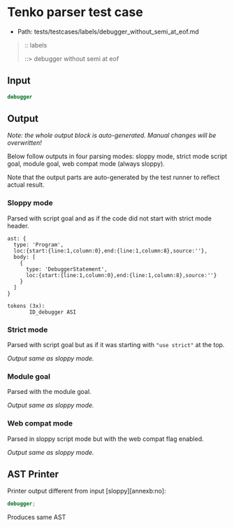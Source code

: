 # Tenko parser test case

- Path: tests/testcases/labels/debugger_without_semi_at_eof.md

> :: labels
>
> ::> debugger without semi at eof

## Input

`````js
debugger
`````

## Output

_Note: the whole output block is auto-generated. Manual changes will be overwritten!_

Below follow outputs in four parsing modes: sloppy mode, strict mode script goal, module goal, web compat mode (always sloppy).

Note that the output parts are auto-generated by the test runner to reflect actual result.

### Sloppy mode

Parsed with script goal and as if the code did not start with strict mode header.

`````
ast: {
  type: 'Program',
  loc:{start:{line:1,column:0},end:{line:1,column:8},source:''},
  body: [
    {
      type: 'DebuggerStatement',
      loc:{start:{line:1,column:0},end:{line:1,column:8},source:''}
    }
  ]
}

tokens (3x):
       ID_debugger ASI
`````

### Strict mode

Parsed with script goal but as if it was starting with `"use strict"` at the top.

_Output same as sloppy mode._

### Module goal

Parsed with the module goal.

_Output same as sloppy mode._

### Web compat mode

Parsed in sloppy script mode but with the web compat flag enabled.

_Output same as sloppy mode._

## AST Printer

Printer output different from input [sloppy][annexb:no]:

````js
debugger;
````

Produces same AST

